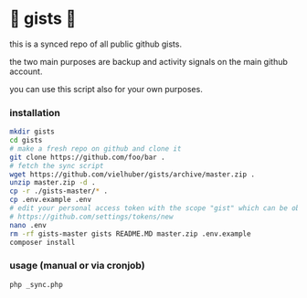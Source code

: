 # 📝 gists 📝

this is a synced repo of all public github gists.

the two main purposes are backup and activity signals on the main github account.

you can use this script also for your own purposes.

### installation

```bash
mkdir gists
cd gists
# make a fresh repo on github and clone it
git clone https://github.com/foo/bar .
# fetch the sync script
wget https://github.com/vielhuber/gists/archive/master.zip .
unzip master.zip -d .
cp -r ./gists-master/* .
cp .env.example .env
# edit your personal access token with the scope "gist" which can be obtained here:
# https://github.com/settings/tokens/new
nano .env
rm -rf gists-master gists README.MD master.zip .env.example
composer install
```

### usage (manual or via cronjob)

```bash
php _sync.php
```
